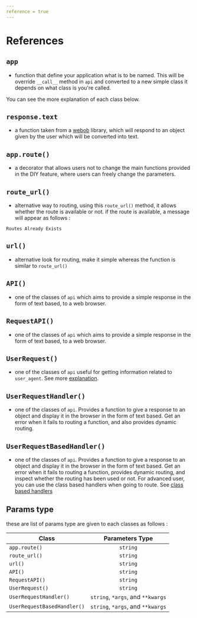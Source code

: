 ```yaml
---
reference = true
---
```


# References

## `app`

- function that define your application what is to be named. This will be override `__call__` method in `api` and converted to a new simple class it depends on what class is you're called.

You can see the more explanation of each class below.

## `response.text`

- a function taken from a [webob](https://docs.pylonsproject.org/projects/webob/en/stable/api/response.html) library, which will respond to an object given by the user which will be converted into text.

## `app.route()`

- a decorator that allows users not to change the main functions provided in the DIY feature, where users can freely change the parameters.

## `route_url()` <Badge text="stable" type="warn"/>

- alternative way to routing, using this `route_url()` method, it allows whether the route is available or not.
if the route is available, a message will appear as follows :

```
Routes Already Exists
```

## `url()` <Badge text="beta" type="danger"/>

- alternative look for routing, make it simple whereas the function is similar to `route_url()`

## `API()`

- one of the classes of `api` which aims to provide a simple response in the form of text based, to a web browser.

## `RequestAPI()`

- one of the classes of `api` which aims to provide a simple response in the form of text based, to a web browser.

## `UserRequest()`

- one of the classes of `api` useful for getting information related to `user_agent`. See more [explanation](https://developer.mozilla.org/en-US/docs/Web/HTTP/Headers/User-Agent).

## `UserRequestHandler()`

- one of the classes of `api`. Provides a function to give a response to an object and display it in the browser in the form of text based. Get an error when it fails to routing a function, and also provides dynamic routing.

## `UserRequestBasedHandler()` <Badge text="beta" type="danger"/>

- one of the classes of `api`. Provides a function to give a response to an object and display it in the browser in the form of text based. Get an error when it fails to routing a function, provides dynamic routing, and inspect whether the routing has been used or not. For advanced user, you can use the class based handlers when going to route. See [class based handlers](/index/)

## Params type

these are list of params type are given to each classes as follows :

| Class       | Parameters Type |
| ------------- |:-------------:|
| `app.route()`      | `string` |
| `route_url()`      | `string`      |
| `url()` | `string`     |
| `API()`      | `string` |
| `RequestAPI()`      | `string`      |
| `UserRequest()` | `string`     |
| `UserRequestHandler()`      | `string`, `*args`, and `**kwargs`      |
| `UserRequestBasedHandler()` | `string`,   `*args`, and `**kwargs`  |


<Reference/>